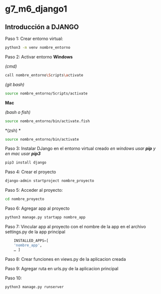 # g7_m6_django1

## Introducción a DJANGO

Paso 1: Crear entorno virtual:
```bash
python3 -m venv nombre_entorno
```

Paso 2: Activar entorno 
**Windows** 

*(cmd)*
```bash
call nombre_entorno\Scripts\activate
```
*(git bash)*
```bash
source nombre_entorno/Scripts/activate 
```

**Mac**

*(bash o fish)*
```bash
source nombre_entorno/bin/activate.fish
```
*(zsh) *
```bash
source nombre_entorno/bin/activate
``` 

Paso 3: Instalar DJango en el entorno virtual creado 
*en windows usar **pip** y en mac usar **pip3*** 

```bash
pip3 install django
```

Paso 4: Crear el proyecto
```bash
django-admin startproject nombre_proyecto
```
Paso 5: Acceder al proyecto:
```bash
cd nombre_proyecto
```

Paso 6: Agregar app al proyecto
```bash
python3 manage.py startapp nombre_app
```

Paso 7: Vincular app al proyecto con el nombre de la app en el archivo settings.py de la app principal
```python
    INSTALLED_APPS=[
    'nombre_app',
    … ]
```

Paso 8: Crear funciones en views.py de la aplicacion creada

Paso 9: Agregar ruta en urls.py de la aplicacion principal

Paso 10:
```bash
python3 manage.py runserver
```